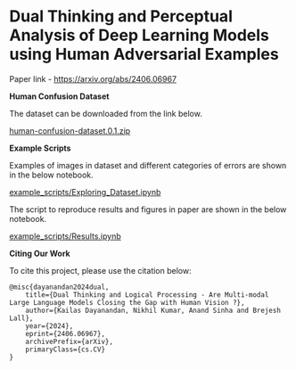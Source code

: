 # Dual Thinking and Perceptual Analysis of Deep Learning Models using Human Adversarial Examples

Paper link - https://arxiv.org/abs/2406.06967

**Human Confusion Dataset** 

The dataset can be downloaded from the link below.

[human-confusion-dataset.0.1.zip](https://github.com/kailasdayanandan/dual_thinking/releases/download/v0.0.1-dataset-release/human-confusion-dataset.0.1.zip)

**Example Scripts** 

Examples of images in dataset and different categories of errors are shown in the below notebook.

[example_scripts/Exploring_Dataset.ipynb](https://github.com/kailasdayanandan/dual_thinking/blob/main/example_scripts/Exploring_Dataset.ipynb)

The script to reproduce results and figures in paper are shown in the below notebook.

[example_scripts/Results.ipynb](https://github.com/kailasdayanandan/dual_thinking/blob/main/example_scripts/Results.ipynb)

**Citing Our Work** 

To cite this project, please use the citation below:
```
@misc{dayanandan2024dual,
    title={Dual Thinking and Logical Processing - Are Multi-modal Large Language Models Closing the Gap with Human Vision ?},
    author={Kailas Dayanandan, Nikhil Kumar, Anand Sinha and Brejesh Lall},
    year={2024},
    eprint={2406.06967},
    archivePrefix={arXiv},
    primaryClass={cs.CV}
}
```
